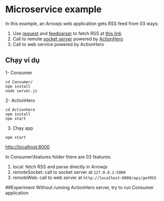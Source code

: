 Microservice example
==================
In this example, an Arrowjs web application gets RSS feed from 03 ways:

1. Use [request](https://www.npmjs.com/package/request) and [feedparser](https://www.npmjs.com/package/feedparser) to fetch RSS at [this link](http://vnexpress.net/rss/the-gioi.rss)
2. Call to remote [socket server](http://www.actionherojs.com/docs/#socket-server) powered by [ActionHero](http://www.actionherojs.com/)
3. Call to web service powered by ActionHero

## Chạy ví dụ

1- Consumer

```
cd Consumer/
npm install
node server.js
```
2- ActionHero

```
cd Actionhero
npm install
npm start
```

3) Chạy app

```
npm start
```

[http://localhost:8000](http://localhost:8000)

In Consumer\features folder there are 03 features:

1. local: fetch RSS and parse directly in Arrowjs
2. remoteSocket: call to socket server at `127.0.0.1:5000`
3. remoteWeb: call to web server at `http://localhost:8080/api/getRSS`

##Experiment
Without running ActionHero server, try to run Consumer application



